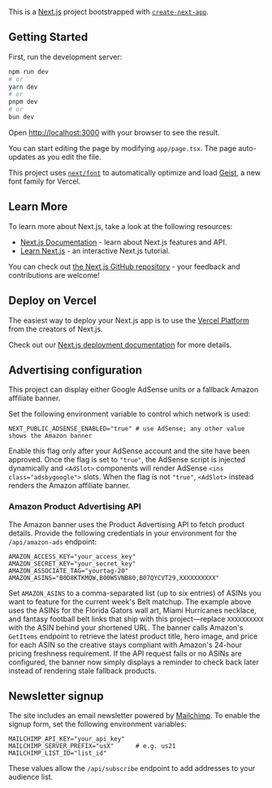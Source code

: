 This is a [Next.js](https://nextjs.org) project bootstrapped with [`create-next-app`](https://nextjs.org/docs/app/api-reference/cli/create-next-app).

## Getting Started

First, run the development server:

```bash
npm run dev
# or
yarn dev
# or
pnpm dev
# or
bun dev
```

Open [http://localhost:3000](http://localhost:3000) with your browser to see the result.

You can start editing the page by modifying `app/page.tsx`. The page auto-updates as you edit the file.

This project uses [`next/font`](https://nextjs.org/docs/app/building-your-application/optimizing/fonts) to automatically optimize and load [Geist](https://vercel.com/font), a new font family for Vercel.

## Learn More

To learn more about Next.js, take a look at the following resources:

- [Next.js Documentation](https://nextjs.org/docs) - learn about Next.js features and API.
- [Learn Next.js](https://nextjs.org/learn) - an interactive Next.js tutorial.

You can check out [the Next.js GitHub repository](https://github.com/vercel/next.js) - your feedback and contributions are welcome!

## Deploy on Vercel

The easiest way to deploy your Next.js app is to use the [Vercel Platform](https://vercel.com/new?utm_medium=default-template&filter=next.js&utm_source=create-next-app&utm_campaign=create-next-app-readme) from the creators of Next.js.

Check out our [Next.js deployment documentation](https://nextjs.org/docs/app/building-your-application/deploying) for more details.

## Advertising configuration

This project can display either Google AdSense units or a fallback Amazon affiliate banner.

Set the following environment variable to control which network is used:

```
NEXT_PUBLIC_ADSENSE_ENABLED="true" # use AdSense; any other value shows the Amazon banner
```

Enable this flag only after your AdSense account and the site have been approved. Once the flag is set to `"true"`, the AdSense script is injected dynamically and `<AdSlot>` components will render AdSense `<ins class="adsbygoogle">` slots. When the flag is not `"true"`, `<AdSlot>` instead renders the Amazon affiliate banner.

### Amazon Product Advertising API

The Amazon banner uses the Product Advertising API to fetch product details. Provide the following credentials in your environment for the `/api/amazon-ads` endpoint:

```
AMAZON_ACCESS_KEY="your_access_key"
AMAZON_SECRET_KEY="your_secret_key"
AMAZON_ASSOCIATE_TAG="yourtag-20"
AMAZON_ASINS="B0D8KTKMQW,B00W5VNB80,B07QYCVT29,XXXXXXXXXX"
```

Set `AMAZON_ASINS` to a comma-separated list (up to six entries) of ASINs you want to feature for the current week's Belt matchup. The example above uses the ASINs for the Florida Gators wall art, Miami Hurricanes necklace, and fantasy football belt links that ship with this project—replace `XXXXXXXXXX` with the ASIN behind your shortened URL. The banner calls Amazon's `GetItems` endpoint to retrieve the latest product title, hero image, and price for each ASIN so the creative stays compliant with Amazon's 24-hour pricing freshness requirement. If the API request fails or no ASINs are configured, the banner now simply displays a reminder to check back later instead of rendering stale fallback products.

## Newsletter signup

The site includes an email newsletter powered by [Mailchimp](https://mailchimp.com). To enable the signup form, set the following environment variables:

```
MAILCHIMP_API_KEY="your_api_key"
MAILCHIMP_SERVER_PREFIX="usX"      # e.g. us21
MAILCHIMP_LIST_ID="list_id"
```

These values allow the `/api/subscribe` endpoint to add addresses to your audience list.
